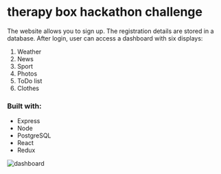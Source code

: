 # therapy box hackathon challenge

The website allows you to sign up. The registration details are stored in a database. After login, user can access
a dashboard with six displays:

1. Weather
2. News
3. Sport
4. Photos
5. ToDo list
6. Clothes

### Built with:
* Express
* Node
* PostgreSQL
* React
* Redux

![dashboard](https://user-images.githubusercontent.com/19667238/44038552-f0514f22-9f0e-11e8-9c31-f733cf04503a.png)

